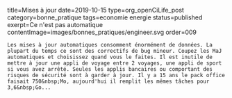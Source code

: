 title=Mises à jour
date=2019-10-15
type=org_openCiLife_post
category=bonne_pratique
tags=economie energie
status=published
exerpt=Ce n'est pas automatique
contentImage=images/bonnes_pratiques/engineer.svg
order=009
~~~~~~
Les mises à jour automatiques consomment énormément de données. La plupart du temps ce sont des correctifs de bug mineur. Coupez les MaJ automatiques et choisissez quand vous le faites. Il est inutile de mettre à jour une appli de voyage entre 2 voyages, une appli de sport si vous avez arrêté. Seules les applis bancaires ou comportant des risques de sécurité sont à garder à jour. Il y a 15 ans le pack office faisait 750&nbsp;Mo, aujourd'hui il remplit les mêmes tâches pour 3,6&nbsp;Go...